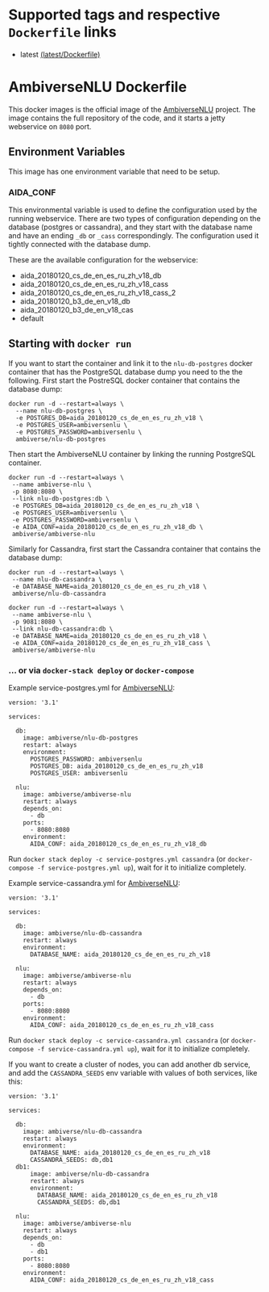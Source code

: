 # Supported tags and respective `Dockerfile` links

* latest [(latest/Dockerfile)](https://github.com/ambiverse-nlu/dockerfiles/ambiverse-nlu/Dockerfile)

# AmbiverseNLU Dockerfile
This docker images is the official image of the [AmbiverseNLU](https://github.com/ambiverse-nlu/nlu) project.
The image contains the full repository of the code, and it starts a jetty webservice on `8080` port.

## Environment Variables
This image has one environment variable that need to be setup. 

### AIDA_CONF
This environmental variable is used to define the configuration used by the running webservice. 
There are two types of configuration depending on the database (postgres or cassandra), and they start with the database name and have an ending `_db` or `_cass` correspondingly. The configuration used it tightly connected with the database dump. 

These are the available configuration for the webservice:

* aida_20180120_cs_de_en_es_ru_zh_v18_db
* aida_20180120_cs_de_en_es_ru_zh_v18_cass
* aida_20180120_cs_de_en_es_ru_zh_v18_cass_2
* aida_20180120_b3_de_en_v18_db
* aida_20180120_b3_de_en_v18_cas
* default 

## Starting with `docker run`
If you want to start the container and link it to the `nlu-db-postgres` docker container that has the PostgreSQL database dump you need to the the following.
First start the PostreSQL docker container that contains the database dump:

~~~~~~~~
docker run -d --restart=always \
  --name nlu-db-postgres \
  -e POSTGRES_DB=aida_20180120_cs_de_en_es_ru_zh_v18 \
  -e POSTGRES_USER=ambiversenlu \
  -e POSTGRES_PASSWORD=ambiversenlu \
  ambiverse/nlu-db-postgres
~~~~~~~~

Then start the AmbiverseNLU container by linking the running PostgreSQL container.
~~~~~~~~
docker run -d --restart=always \ 
 --name ambiverse-nlu \
 -p 8080:8080 \
 --link nlu-db-postgres:db \
 -e POSTGRES_DB=aida_20180120_cs_de_en_es_ru_zh_v18 \
 -e POSTGRES_USER=ambiversenlu \
 -e POSTGRES_PASSWORD=ambiversenlu \
 -e AIDA_CONF=aida_20180120_cs_de_en_es_ru_zh_v18_db \
 ambiverse/ambiverse-nlu
~~~~~~~~

Similarly for Cassandra, first start the Cassandra container that contains the database dump:

~~~~~~~~
docker run -d --restart=always \
 --name nlu-db-cassandra \
 -e DATABASE_NAME=aida_20180120_cs_de_en_es_ru_zh_v18 \
 ambiverse/nlu-db-cassandra
~~~~~~~~


~~~~~~~~
docker run -d --restart=always \
 --name ambiverse-nlu \
 -p 9081:8080 \
 --link nlu-db-cassandra:db \
 -e DATABASE_NAME=aida_20180120_cs_de_en_es_ru_zh_v18 \
 -e AIDA_CONF=aida_20180120_cs_de_en_es_ru_zh_v18_cass \
 ambiverse/ambiverse-nlu
~~~~~~~~



### ... or via `docker-stack deploy` or `docker-compose`
Example service-postgres.yml for [AmbiverseNLU](https://github.com/ambiverse-nlu/ambiverse-nlu):
~~~~~~~~
version: '3.1'

services:

  db:
    image: ambiverse/nlu-db-postgres
    restart: always
    environment:
      POSTGRES_PASSWORD: ambiversenlu
      POSTGRES_DB: aida_20180120_cs_de_en_es_ru_zh_v18
      POSTGRES_USER: ambiversenlu
      
  nlu:
    image: ambiverse/ambiverse-nlu
    restart: always
    depends_on:
      - db
    ports:
      - 8080:8080
    environment:
      AIDA_CONF: aida_20180120_cs_de_en_es_ru_zh_v18_db
~~~~~~~~
Run `docker stack deploy -c service-postgres.yml cassandra` (or `docker-compose -f service-postgres.yml up`), wait for it to initialize completely.

Example service-cassandra.yml for [AmbiverseNLU](https://github.com/ambiverse-nlu/ambiverse-nlu):
~~~~~~~~
version: '3.1'

services:

  db:
    image: ambiverse/nlu-db-cassandra
    restart: always
    environment:
      DATABASE_NAME: aida_20180120_cs_de_en_es_ru_zh_v18

  nlu:
    image: ambiverse/ambiverse-nlu
    restart: always
    depends_on:
      - db
    ports:
      - 8080:8080
    environment:
      AIDA_CONF: aida_20180120_cs_de_en_es_ru_zh_v18_cass
~~~~~~~~

Run `docker stack deploy -c service-cassandra.yml cassandra` (or `docker-compose -f service-cassandra.yml up`), wait for it to initialize completely.

If you want to create a cluster of nodes, you can add another db service, and add the `CASSANDRA_SEEDS` env variable with values of both services, like this:

~~~~~~~~
version: '3.1'

services:

  db:
    image: ambiverse/nlu-db-cassandra
    restart: always
    environment:
      DATABASE_NAME: aida_20180120_cs_de_en_es_ru_zh_v18
      CASSANDRA_SEEDS: db,db1
  db1:
      image: ambiverse/nlu-db-cassandra
      restart: always
      environment:
        DATABASE_NAME: aida_20180120_cs_de_en_es_ru_zh_v18
        CASSANDRA_SEEDS: db,db1

  nlu:
    image: ambiverse/ambiverse-nlu
    restart: always
    depends_on:
      - db
      - db1
    ports:
      - 8080:8080
    environment:
      AIDA_CONF: aida_20180120_cs_de_en_es_ru_zh_v18_cass
~~~~~~~~